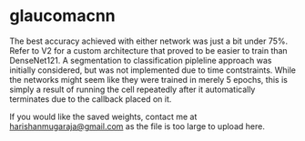 # glaucomacnn

The best accuracy achieved with either network was just a bit under 75%. Refer to V2 for a custom architecture that proved to be easier to train than DenseNet121. A segmentation to classification pipleline approach was initially considered, but was not implemented due to time contstraints. While the networks might seem like they were trained in merely 5 epochs, this is simply a result of running the cell repeatedly after it automatically terminates due to the callback placed on it.

If you would like the saved weights, contact me at harishanmugaraja@gmail.com as the file is too large to upload here.
